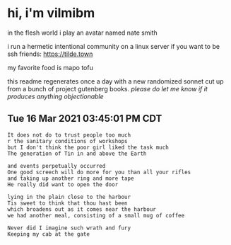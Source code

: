 # hi, i'm vilmibm

in the flesh world i play an avatar named nate smith

i run a hermetic intentional community on a linux server if you want to be ssh friends: https://tilde.town

my favorite food is mapo tofu

this readme regenerates once a day with a new randomized sonnet cut up from a bunch of project gutenberg books.
_please do let me know if it produces anything objectionable_

## Tue 16 Mar 2021 03:45:01 PM CDT

    It does not do to trust people too much
    r the sanitary conditions of workshops
    but I don't think the poor girl liked the task much
    The generation of Tin in and above the Earth
    
    and events perpetually occurred
    One good screech will do more for you than all your rifles
    and taking up another ring and more tape
    He really did want to open the door
    
    lying in the plain close to the harbour
    Tis sweet to think that thou hast been
    which broadens out as it comes near the harbour
    we had another meal, consisting of a small mug of coffee
    
    Never did I imagine such wrath and fury
    Keeping my cab at the gate
